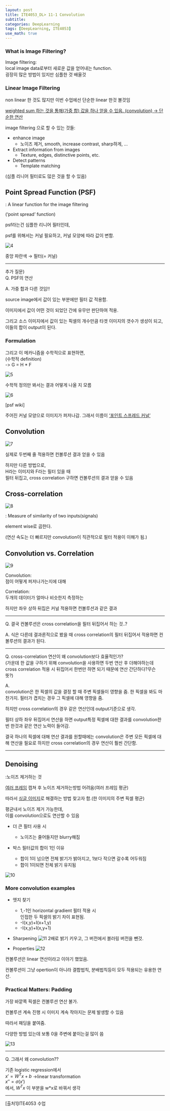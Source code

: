 ```yaml
---
layout: post
title: ITE4053_DL> 11-1 Convolution 
subtitle: 
categories: DeepLearning
tags: [DeepLearning, ITE4053]
use_math: true
---
```


### What is Image Filtering?

Image filtering:    
local image data로부터 새로운 값을 얻어내는 function.   
굉장히 많은 방법이 있지만 심플한 것 배울것

### Linear Image Filtering

non linear 한 것도 많지만 이번 수업에선 단순한 linear 한것 볼것임

<u>
weighted sum 하는 것을 통해(가중 합) 값을 하나 얻을 수 있음. (convolution) → 단순한 연산 </u>    


image filtering 으로 할 수 있는 것들:
- enhance image
    - 노이즈 제거, smooth, increase contrast, sharp하게, …
- Extract information from images
    - Texture, edges, distinctive points, etc.
- Detect patterns
    - Template matching

(심플 리니어 필터로도 많은 것을 할 수 있음)

## Point Spread Function (PSF)
: A linear function for the image filtering

(‘point spread’ function)

psf라는건 심플한 리니어 필터인데, 

psf를 위해서는 커널 필요하고, 커널 모양에 따라 값이 변함.

![4][4]

중앙 파란색 → 필터(= 커널)

----

추가 질문\)   
Q. PSF의 연산

A. 가중 합과 다른 것임!!

source image에서 값이 있는 부분에만 필터 값 적용함.

이미지에서 값이 어떤 것이 되었던 간에 유무만 판단하여 적용.

그리고 소스 이미지에서 값이 있는 픽셀의 개수만큼 타겟 이미지의 갯수가 생성이 되고, 이들의 합이 output이 된다. 


### Formulation

그리고 이 메카니즘을 수학적으로 표현하면,   
(수학적 definition)   
-> G = H * F

![5][5]

수학적 정의만 봐서는 결과 어떻게 나올 지 모름


![6][6]

[psf wiki]

주어진 커널 모양으로 이미지가 퍼저나감. 그래서 이름이 <u>‘포인트 스프레드 커널’</u>

## Convolution

![7][7]

실제로 두번째 줄 적용하면 컨볼루션 결과 얻을 수 있음

하지만 다른 방법으로,   
H라는 이미지와 F라는 필터 있을 때   
필터 뒤집고, cross correlation 구하면 컨볼루션의 결과 얻을 수 있음


## Cross-correlation

![8][8]

: Measure of similarity of two inputs(signals)

element wise로 곱한다.

(연산 속도는 더 빠르지만 convolution이 직관적으로 필터 적용이 이해가 됨.)

## Convolution vs. Correlation

![9][9]


Convolution:   
점이 어떻게 퍼저나가는지에 대해

Correlation:  
두개의 데이터가 얼마나 비슷한지 측정하는

하지만 좌우 상하 뒤집은 커널 적용하면 컨볼루션과 같은 결과

---

Q. 결국 컨볼루션은 cross correlation을 필터 뒤집어서 하는 것..?

A. 식은 다른데 결과론적으로 봤을 때 cross correlation의 필터 뒤집어서 적용하면 컨볼루션의 결과가 된다.

---

Q. cross-correlation 연산이 왜 convolution보다 효율적인가?    
(가운데 한 값을 구하기 위해 convolution을 사용하면 두번 연산 후 더해야하는데   
cross correlation 적용 시 뒤집어서 한번만 하면 되기 때문에 연산 간단하다?무슨 뜻?)

A.   
convolution은 한 픽셀의 값을 결정 할 때 주변 픽셀들이 영향을 줌. 한 픽셀을 봐도 마찬가지. 필터가 겹치는 경우 그 픽셀에 대해 영향을 줌. 

하지만 cross correlation의 경우 같은 연산인데 output기준으로 생각.

필터 상하 좌우 뒤집어서 연산을 하면 output특정 픽셀에 대한 결과를 convolution한 번 한것과 같은 연산 노력이 들어감.

결국 하나의 픽셀에 대해 연산 결과를 원할때에는 convolution은 주변 모든 픽셀에 대해 연산을 필요로 하지만 cross correlation의 경우 연산이 훨씬 간단함.

---

## Denoising
:노이즈 제거하는 것

<u>여러 프레임</u> 캡쳐 후 노이즈 제거하는방법 어려움(여러 프레임 평균)

따라서 <u>싱글 이미지</u>로 해결하는 방법 찾고자 함.(한 이미지의 주변 픽셀 평균)

평균내서 노이즈 제거 가능한데,   
이를 convolution으로도 연산할 수 있음

- 더 큰 필터 사용 시 
    - 노이즈는 줄어들지만 blurry해짐

- 박스 필터값의 합이 1인 이유
    - 합이 1이 넘으면 전체 밝기가 밝아지고, 1보다 작으면 갈수록 어두워짐
    - 합이 1이되면 전체 밝기 유지됨

![10][10]


### More convolution examples
- 엣지 찾기   
    - 1,-1인 horizontal gradient 필터 적용 시   
        인접한 두 픽셀의 밝기 차이 표현됨.
    - -I(x,y)+I(x+1,y)
    - -I(x,y)+I(x,y+1)


- Sharpening
![11][11]
2배로 밝기 키우고, 그 버전에서 블러링 버전을 뺀것.


- Properties
![12][12]

컨볼루션은 linear 연산이라고 이야기 했었음.

컨볼루션이 그냥 opertion이 아니라 결합법칙, 분배법칙등이 모두 적용되는 유용한 연산.

### Practical Matters: Padding

가장 바깥쪽 픽셀은 컨볼루션 연산 불가.

컨볼루션 계속 진행 시 이미지 계속 작아지는 문제 발생할 수 있음

따라서 패딩을 붙여줌.

다양한 방법 있는데 보통 0을 주변에 붙이는걸 많이 씀

![13][13]

---

Q. 그래서 왜 convolution??

기존 logistic regression에서   
$x' = W^Tx + b$ ->linear transformation   
$x'' = \sigma(x')$   
에서, $W^Tx$ 이 부분을 w*x로 바꿔서 생각

---

[4]: /assets/images/post_img/2023-04-06-2Convolution/4.png
[5]: /assets/images/post_img/2023-04-06-2Convolution/5.png
[6]: /assets/images/post_img/2023-04-06-2Convolution/6.png
[7]: /assets/images/post_img/2023-04-06-2Convolution/7.png
[8]: /assets/images/post_img/2023-04-06-2Convolution/8.png
[9]: /assets/images/post_img/2023-04-06-2Convolution/9.png

[10]: /assets/images/post_img/2023-04-06-2Convolution/10.png
[11]: /assets/images/post_img/2023-04-06-2Convolution/11.png

[12]: /assets/images/post_img/2023-04-06-2Convolution/12.png
[13]: /assets/images/post_img/2023-04-06-2Convolution/13.png


[출처1]ITE4053 수업






